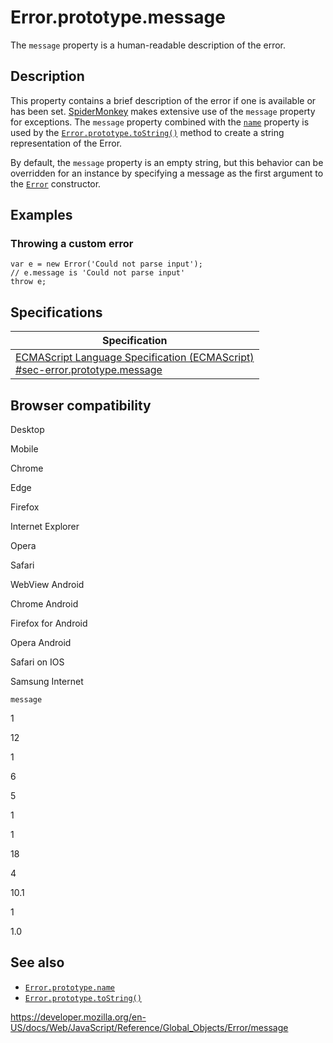 Error.prototype.message
=======================

The `message` property is a human-readable description of the error.

Description
-----------

This property contains a brief description of the error if one is available or has been set. [SpiderMonkey](https://developer.mozilla.org/en-US/docs/Mozilla/Projects/SpiderMonkey) makes extensive use of the `message` property for exceptions. The `message` property combined with the [`name`](name) property is used by the [`Error.prototype.toString()`](tostring) method to create a string representation of the Error.

By default, the `message` property is an empty string, but this behavior can be overridden for an instance by specifying a message as the first argument to the [`Error`](error) constructor.

Examples
--------

### Throwing a custom error

    var e = new Error('Could not parse input');
    // e.message is 'Could not parse input'
    throw e;

Specifications
--------------

<table><thead><tr class="header"><th>Specification</th></tr></thead><tbody><tr class="odd"><td><a href="https://tc39.es/ecma262/#sec-error.prototype.message">ECMAScript Language Specification (ECMAScript)<br />
<span class="small">#sec-error.prototype.message</span></a></td></tr></tbody></table>

Browser compatibility
---------------------

Desktop

Mobile

Chrome

Edge

Firefox

Internet Explorer

Opera

Safari

WebView Android

Chrome Android

Firefox for Android

Opera Android

Safari on IOS

Samsung Internet

`message`

1

12

1

6

5

1

1

18

4

10.1

1

1.0

See also
--------

-   [`Error.prototype.name`](name)
-   [`Error.prototype.toString()`](tostring)

<a href="https://developer.mozilla.org/en-US/docs/Web/JavaScript/Reference/Global_Objects/Error/message" class="_attribution-link">https://developer.mozilla.org/en-US/docs/Web/JavaScript/Reference/Global_Objects/Error/message</a>
